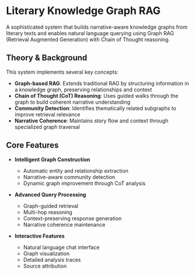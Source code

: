 # Literary Knowledge Graph RAG

A sophisticated system that builds narrative-aware knowledge graphs from literary texts and enables natural language querying using Graph RAG (Retrieval Augmented Generation) with Chain of Thought reasoning.

## Theory & Background

This system implements several key concepts:

- **Graph-based RAG**: Extends traditional RAG by structuring information in a knowledge graph, preserving relationships and context
- **Chain of Thought (CoT) Reasoning**: Uses guided walks through the graph to build coherent narrative understanding
- **Community Detection**: Identifies thematically related subgraphs to improve retrieval relevance
- **Narrative Coherence**: Maintains story flow and context through specialized graph traversal

## Core Features

- **Intelligent Graph Construction**
  - Automatic entity and relationship extraction
  - Narrative-aware community detection
  - Dynamic graph improvement through CoT analysis

- **Advanced Query Processing**
  - Graph-guided retrieval
  - Multi-hop reasoning
  - Context-preserving response generation
  - Narrative coherence maintenance

- **Interactive Features**
  - Natural language chat interface
  - Graph visualization
  - Detailed analysis traces
  - Source attribution
